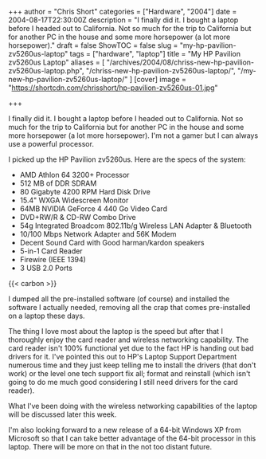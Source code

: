 +++
author = "Chris Short"
categories = ["Hardware", "2004"]
date = 2004-08-17T22:30:00Z
description = "I finally did it. I bought a laptop before I headed out to California. Not so much for the trip to California but for another PC in the house and some more horsepower (a lot more horsepower)."
draft = false
ShowTOC = false
slug = "my-hp-pavilion-zv5260us-laptop"
tags = ["hardware", "laptop"]
title = "My HP Pavilion zv5260us Laptop"
aliases = [
    "/archives/2004/08/chriss-new-hp-pavilion-zv5260us-laptop.php",
    "/chriss-new-hp-pavilion-zv5260us-laptop/",
    "/my-new-hp-pavilion-zv5260us-laptop/"
]
[cover]
image = "https://shortcdn.com/chrisshort/hp-pavilion-zv5260us-01.jpg"

+++

I finally did it. I bought a laptop before I headed out to California. Not so much for the trip to California but for another PC in the house and some more horsepower (a lot more horsepower). I'm not a gamer but I can always use a powerful processor.

I picked up the HP Pavilion zv5260us. Here are the specs of the system:

* AMD Athlon 64 3200+ Processor
* 512 MB of DDR SDRAM
* 80 Gigabyte 4200 RPM Hard Disk Drive
* 15.4" WXGA Widescreen Monitor
* 64MB NVIDIA GeForce 4 440 Go Video Card
* DVD+RW/R & CD-RW Combo Drive
* 54g Integrated Broadcom 802.11b/g Wireless LAN Adapter & Bluetooth
* 10/100 Mbps Network Adapter and 56K Modem
* Decent Sound Card with Good harman/kardon speakers
* 5-in-1 Card Reader
* Firewire (IEEE 1394)
* 3 USB 2.0 Ports

{{< carbon >}}

I dumped all the pre-installed software (of course) and installed the software I actually needed, removing all the crap that comes pre-installed on a laptop these days.

The thing I love most about the laptop is the speed but after that I thoroughly enjoy the card reader and wireless networking capability. The card reader isn't 100% functional yet due to the fact HP is handing out bad drivers for it. I've pointed this out to HP's Laptop Support Department numerous time and they just keep telling me to install the drivers (that don't work) or the level one tech support fix all; format and reinstall (which isn't going to do me much good considering I still need drivers for the card reader).

What I've been doing with the wireless networking capabilities of the laptop will be discussed later this week.

I'm also looking forward to a new release of a 64-bit Windows XP from Microsoft so that I can take better advantage of the 64-bit processor in this laptop. There will be more on that in the not too distant future.

